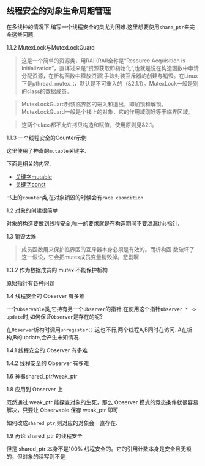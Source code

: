 ## 线程安全的对象生命周期管理 

在多线种的情况下,编写一个线程安全的类尤为困难.这里想要使用`share_ptr`来完全这些问题.

1.1.2 MutexLock与MutexLockGuard

> 这是一个简单的资源类，用RAII(RAII全称是“Resource Acquisition is Initialization”，直译过来是“资源获取即初始化”,也就是说在构造函数中申请分配资源，在析构函数中释放资源)手法封装互斥器的创建与销毁。在Linux下是pthread_mutex_t，默认是不可重入的（&2.1.1）。MutexLock一般是别的class的数据成员。

> MutexLockGuard封装临界区的进入和退出，即加锁和解锁。MutexLockGuard一般是个栈上的对象，它的作用域刚好等于临界区域。

> 这两个class都不允许拷贝构造和赋值，使用原则见&2.1。


1.1.3 一个线程安全的Counter示例

这里使用了神奇的`mutable`关键字.

下面是相关的内容.

- [关键字mutable](https://blog.csdn.net/aaa123524457/article/details/80967330) 
- [关键字const](https://www.cnblogs.com/kevinWu7/p/10163449.html)

书上的`counter`类,在对象销毁的时候会有`race caondition`

1.2 对象的创建很简单

对象的构造要做到线程安全,唯一的要求就是在构造期间不要泄漏this指针.

1.3 销毁太难

> 成员函数用来保护临界区的互斥器本身必须是有效的。而析构函
数破坏了这一假设，它会把mutex成员变量销毁掉。悲剧啊



1.3.2 作为数据成员的 mutex 不能保护析构


原始指针有各种问题

1.4 线程安全的 Observer 有多难


一个`Observable`类,它持有另一个`Observer`的指针,在使用这个指针`Observer * -> update`时,如何保证`Observer`是存在的呢?

在`Observer`析构时调用`unregister()`,这也不行,两个线程A,B同时在访问.
A在析构,B的update,会产生未知情况.


1.4.1 线程安全的 Observer 有多难




1.4.2 线程安全的 Observer 有多难


1.6 神器shared_ptr/weak_ptr


1.8 应用到 Observer 上


既然通过 weak_ptr 能探查对象的生死，那么 Observer 模式的竞态条件就很容易解决，只要让 Observable 保存 weak_ptr<Observer> 即可

如何改成`shared_ptr`,则对应的对象会一直存在.


1.9 再论 shared_ptr 的线程安全


但是 shared_ptr 本身不是100% 线程安全的。它的引用计数本身是安全且无锁的，但对象的读写则不是